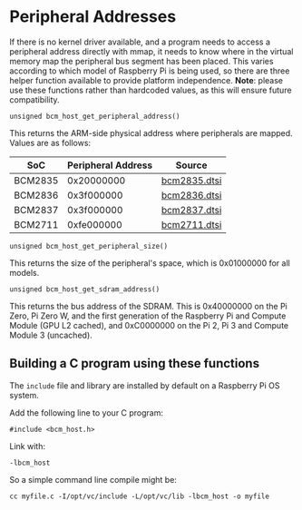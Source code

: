 # Peripheral Addresses

If there is no kernel driver available, and a program needs to access a peripheral address directly with mmap, it needs to know where in the virtual memory map the peripheral bus segment has been placed. This varies according to which model of Raspberry Pi is being used, so there are three helper function available to provide platform independence. **Note**: please use these functions rather than hardcoded values, as this will ensure future compatibility.

`unsigned bcm_host_get_peripheral_address()`

This returns the ARM-side physical address where peripherals are mapped. Values are as follows:

| SoC | Peripheral Address | Source |
| --- | --- | --- |
| BCM2835 | 0x20000000 | [bcm2835.dtsi](https://github.com/raspberrypi/linux/blob/7f465f823c2ecbade5877b8bbcb2093a8060cb0e/arch/arm/boot/dts/bcm2835.dtsi#L21) |
| BCM2836 | 0x3f000000 | [bcm2836.dtsi](https://github.com/raspberrypi/linux/blob/7f465f823c2ecbade5877b8bbcb2093a8060cb0e/arch/arm/boot/dts/bcm2836.dtsi#L10) |
| BCM2837 | 0x3f000000 | [bcm2837.dtsi](https://github.com/raspberrypi/linux/blob/7f465f823c2ecbade5877b8bbcb2093a8060cb0e/arch/arm/boot/dts/bcm2837.dtsi#L9) |
| BCM2711 | 0xfe000000 | [bcm2711.dtsi](https://github.com/raspberrypi/linux/blob/7f465f823c2ecbade5877b8bbcb2093a8060cb0e/arch/arm/boot/dts/bcm2711.dtsi#L41) |

`unsigned bcm_host_get_peripheral_size()`

This returns the size of the peripheral's space, which is 0x01000000 for all models.

`unsigned bcm_host_get_sdram_address()`

This returns the bus address of the SDRAM. This is 0x40000000 on the Pi Zero, Pi Zero W, and the first generation of the Raspberry Pi and Compute Module (GPU L2 cached), and 0xC0000000 on the Pi 2, Pi 3 and Compute Module 3 (uncached).

## Building a C program using these functions

The `include` file and library are installed by default on a Raspberry Pi OS system.

Add the following line to your C program:
```
#include <bcm_host.h>
```
Link with:
```
-lbcm_host
```
So a simple command line compile might be:
```
cc myfile.c -I/opt/vc/include -L/opt/vc/lib -lbcm_host -o myfile
```
